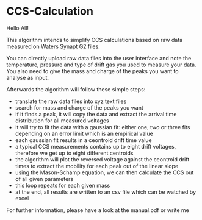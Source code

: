 # CCS-Calculation

Hello All!

This algorithm intends to simplify CCS calculations based on raw data measured on Waters Synapt G2 files.

You can directly upload raw data files into the user interface and note the temperature, pressure and type of drift gas you used
to measure your data. You also need to give the mass and charge of the peaks you want to analyse as input.

Afterwards the algorithm will follow these simple steps:

- translate the raw data files into xyz text files
- search for mass and charge of the peaks you want
- if it finds a peak, it will copy the data and extract the arrival time distribution for all measured voltages
- it will try to fit the data with a gaussian fit:
  either one, two or three fits depending on an error limit which is an empirical value
- each gaussian fit results in a ceontroid drift time value
- a typical CCS measurements contains up to eight drift voltages, therefore we get up to eight different centroids
- the algorithm will plot the reversed voltage against the ceontroid drift times to extract the mobility
  for each peak out of the linear slope
- using the Mason-Schamp equation, we can then calculate the CCS out of all given parameters
- this loop repeats for each given mass 
- at the end, all results are written to an csv file which can be watched by excel

For further information, please have a look at the manual.pdf or write me
